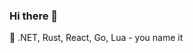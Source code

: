 ### Hi there 👋

🦄 .NET, Rust, React, Go, Lua - you name it

<!--
---

[LinkedIn ⚒️](https://linkedin.com/in/rustamirzaev), [Website 🖇️](https://irzaev.dev), [YouTube 📹](https://www.youtube.com/c/RustamIrzaev), [ArtStation 🎨](https://www.artstation.com/rustam_irzaiev)

---
Fun facts: do Blender things as well
-->

<!--
**RustamIrzaev/RustamIrzaev** is a ✨ _special_ ✨ repository because its `README.md` (this file) appears on your GitHub profile.

Here are some ideas to get you started:

- 🔭 I’m currently working on ...
- 🌱 I’m currently learning ...
- 👯 I’m looking to collaborate on ...
- 🤔 I’m looking for help with ...
- 💬 Ask me about ...
- 📫 How to reach me: ...
- 😄 Pronouns: ...
- ⚡ Fun fact: ...
-->
